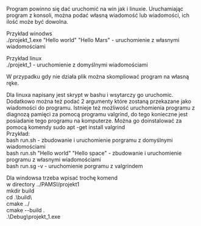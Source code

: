 Program powinno się dać uruchomić na win jak i linuxie.
Uruchamiając program z konsoli, można podać własną wiadomość lub wiadomości, ich ilość może być dowolna.

Przykład winodws   
./projekt_1.exe "Hello world" "Hello Mars" - uruchomienie z własnymi wiadomościami

Przykład linux   
./projekt_1 - uruchomienie z domyślnymi wiadomościami

W przypadku gdy nie działa plik można skompliować program na własną ręke.

Dla linuxa napisany jest skrypt w bashu i wsytarczy go uruchomic.
Dodatkowo można też podać 2 argumenty które zostaną przekazane jako wiadomości do programu.
Istnieje też możliwość uruchomienia programu z diagnozą pamięci za pomocą programu valgrind, do tego konieczne jest posiadanie tego programu na komputerze. 
Można go doinstalować za pomocą komendy sudo apt -get install valgrind   
Przykład:   
bash run.sh - zbudowanie i uruchomienie porgramu z domyślnymi wiadomościami    
bash run.sh "Hello world" "Hello space" - zbudowanie i uruchomienie programu z własnymi wiadomościami    
bash run.sg -v - uruchomienie porgramu z valgrindem    

Dla windowsa trzeba wpisać trochę komend   
w directory ../PAMSI/projekt1    
mkdir build    
cd .\build\    
cmake ../    
cmake --build .    
.\Debug\projekt_1.exe    
